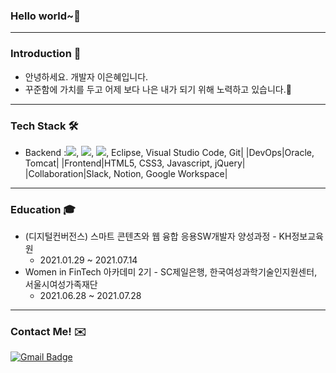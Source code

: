 ### Hello world~👋
___
### Introduction :raised_hands:
* 안녕하세요. 개발자 이은혜입니다.
* 꾸준함에 가치를 두고 어제 보다 나은 내가 되기 위해 노력하고 있습니다.:seedling:
___
### Tech Stack 🛠
* Backend :<img src="https://img.shields.io/badge/007396?style=flat-square&logo=Java&logoColor=white"/>, <img src="https://img.shields.io/badge/spring-6DB33F?style=flat-square&logo=spring&logoColor=white"/>, <img src="https://img.shields.io/badge/apachemaven-C71A36?style=flat-square&logo=apachemaven&logoColor=white"/>, Eclipse, Visual Studio Code, Git|
|DevOps|Oracle, Tomcat|
|Frontend|HTML5, CSS3, Javascript, jQuery|
|Collaboration|Slack, Notion, Google Workspace|
___
### Education :mortar_board:
* (디지털컨버전스) 스마트 콘텐츠와 웹 융합 응용SW개발자 양성과정 - KH정보교육원
  - 2021.01.29 ~ 2021.07.14
* Women in FinTech 아카데미 2기 - SC제일은행, 한국여성과학기술인지원센터, 서울시여성가족재단
  - 2021.06.28 ~ 2021.07.28
___
### Contact Me! :envelope:
[![Gmail Badge](https://img.shields.io/badge/Gmail-d14836?style=flat-square&logo=Gmail&logoColor=white&link=mailto:ellylee617@gmail.com)](mailto:ellylee617@gmail.com)


